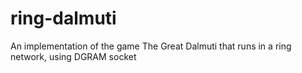 # ring-dalmuti
An implementation of the game The Great Dalmuti that runs in a ring network, using DGRAM socket
